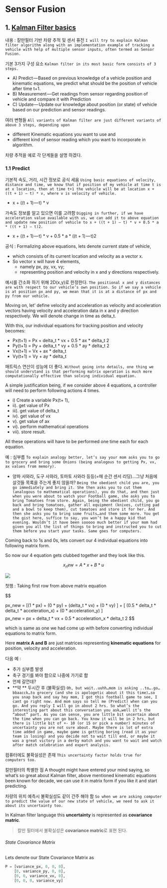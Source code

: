 # Sensor Fusion 


## 1. [Kalman Filter basics](https://towardsdatascience.com/sensor-fusion-part-1-kalman-filter-basics-4692a653a74c)


내용 : 칼만필터 기반 차량 추적 및 센서 퓨전 `I will try to explain Kalman filter algorithm along with an implementation example of tracking a vehicle with help of multiple sensor inputs, often termed as Sensor Fusion.`


기본 3가지 구성 요소 `Kalman filter in its most basic form consists of 3 steps. `
- A) Predict — Based on previous knowledge of a vehicle position and kinematic equations, we predict what should be the position of vehicle after time t+1. 
- B) Measurement — Get readings from sensor regarding position of vehicle and compare it with Prediction 
- C) Update — Update our knowledge about position (or state) of vehicle based on our prediction and sensor readings. 

여러 변형들 `All variants of Kalman filter are just different variants of above 3 steps, depending upon `
- different Kinematic equations you want to use and 
- different kind of sensor reading which you want to incorporate in algorithm. 

차량 추적을 예로 각 단계들을 설명 하겠다. 

### 1.1 Predict 

기본적 속도, 거리, 시간 정보로 공식 세움 `Using basic equations of velocity, distance and time, we know that if position of my vehicle at time t is at x location, then at time t+1 the vehicle will be at location x + ((t + 1) — t) * v, where v is velocity of vehicle. `
- x + ((t + 1) — t) * v 

가속도 정보를 알고 있으면 이를 고려함 `Digging in further, if we have acceleration value available with us, we can add it to above equation and update new position of vehicle to x + ((t + 1) — t) * v + 0.5 * a * ((t + 1) — t)2. `
- x + ((t + 1) — t) * v + 0.5 * a * ((t + 1) — t)2

공식 : Formalizing above equations, lets denote current state of vehicle, 
- which consists of its current location and velocity as a vector x. 
- So vector x will have 4 elements, 
    - namely px, py, vx, vy; 
    - representing position and velocity in x and y directions respectively.
    

예시를 간소화 하기 위해 2D(x,y)로 한정한다. `The positional x and y distances are with respect to our vehicle’s own position. So if we say a vehicle is at position px and py, we mean that it is at a distance of px and py from our vehicle.`

Moving on, let’ define velocity and acceleration as velocity and acceleration vectors having velocity and acceleration data in x and y direction respectively. We will denote change in time as delta_t. 

With this, our individual equations for tracking position and velocity becomes:
- Px(t+1) = Px + delta_t * vx + 0.5 * ax * delta_t 2
- Py(t+1) = Py + delta_t * vy + 0.5 * ay * delta_t 2
- Vx(t+1) = Vx + ax * delta_t
- Vy(t+1) = Vy + ay * delta_t


매트릭스 연산이 성능에 더 좋다. `Without going into details, one thing we should understand is that performing matrix operation is much more computationally effective than solving individual equation. `

A simple justification being, if we consider above 4 equations, a controller will need to perform following actions 4 times. 
- i) Create a variable Px(t+ 1), 
- ii). get value of Px 
- iii). get value of delta_t 
- iv). get value of vx 
- v). get value of ax 
- vi). perform mathematical operations 
- vii). store result. 

All these operations will have to be performed one time each for each equation. 

예 : 심부름 `To explain analogy better, let’s say your mom asks you to go to grocery and bring some Onions (being analogous to getting Px, vx, ax values from memory). `
- 양파 사와라, 도구 사와라, 토마토 사와라 등등(=매 순간 센서 리딩)...그냥 처음에 살것들 목록을 주는게 좋지 않을까? `Being the obedient child you are, you go immediately and bring it. She then asks you to cut them (analogous to mathematical operations), you do that, and then just when you were about to watch your Football game, she asks you to bring Tomatoes from store. Again, being the obedient child, you go back and bring tomatoes, gather all equipment (knives, cutting pad and a bowl to keep them), cut tomatoes and store it for her. And then she asks you to bring some fruits…and them some more. You get the gist here, suffice to say, you won’t be a happy kid that evening. Wouldn’t it have been sooooo much better if your mom had given you all the list of things to bring and instructed you to cut them before you start your tasks. Same goes for computers.`


Coming back to 1s and 0s, lets convert our 4 individual equations into following matrix form. 

So now our 4 equation gets clubbed together and they look like this.

$$ x_new = A * x + B * u $$

![](https://cdn-images-1.medium.com/max/1600/1*MaQHT-LfjvssRgZlszejQg.png)


첫행 : Taking first row from above matrix equation

$$

px\_new = [(1 * px) + (0 * py) + (delta_t * vx) + (0 * vy) ] + [ (0.5 * delta_t * delta_t * acceleration_x) + (0 * acceleration_y) ]
$$
$$
px\_new = px + delta_t * vx + 0.5 * acceleration_x * delta_t 2
$$

which is same as one we had come up with before converting individual equations to matrix form. 

Here **matrix A and B** are just matrices representing **kinematic equations** for position, velocity and acceleration.


다음 예 : 
- 추가 심부름 발생 
- 축구 경기를 봐야 함으로 나중에 가기로 함
- 언제 갈껀데? 
- **약 ** 두시간 후 (불확실성) 
`Oh, but wait..uuhh…mom is asking ..to….go…bbaacck…to grocery (and she is apologetic about it this time)…so you snap back and say hey mom, I got this football game to see, I cant go right now. And mom says so tell me (Predict) when can you go. And you reply I will go in about 2 hrs. So what’s the interesting part about this conversation you ask…well it’s the “about” part. As you can sense, you are little bit uncertain about the time when you can go back. You know it will be in 2 hrs, but there is little bit of +- 10 (or 15 or pick a number) minutes of uncertainty you are not sure about. Maybe there is lot of extra time added in game, maybe game is getting boring (read it as your team is losing) and you decide not to wait till end, or maybe it was a great victory in a derby match and you want to wait and watch after match celebration and expert analysis.`


컴퓨터에도 불확실성은 존재 `This uncertainty factor holds true for computers too. `

칼만필터의 특별한 점 A thought might have entered your mind saying, so what’s so great about Kalman filter, above mentioned kinematic equations been known for decade, we can use it in matrix form if you like it and start predicting. 

차량의 위치 예측시 불확실성도 같이 간주 해야 함 `So when we are asking computer to predict the value of our new state of vehicle, we need to ask it about its uncertainty too. `

In Kalman filter language this **uncertainty** is represented as **covariance matric**. 

> 칼만 필터에서 불확실성은 **covariance matric**로 표현 된다. 

###### State Covariance Matrix

Lets denote our State Covariance Matrix as

```python
P = [variance_px, 0, 0, 0],
    [0, variance_py, 0, 0],
    [0, 0, variance_vx, 0],
    [0, 0, 0, variance_vy]
```















